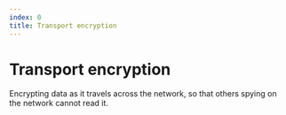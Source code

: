 ```yaml
---
index: 0
title: Transport encryption
---
```

# Transport encryption

Encrypting data as it travels across the network, so that others spying on the network cannot read it.